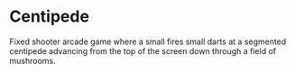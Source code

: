 # Centipede
Fixed shooter arcade game where a small fires small darts at a segmented centipede advancing from the top of the screen down through a field of mushrooms.

